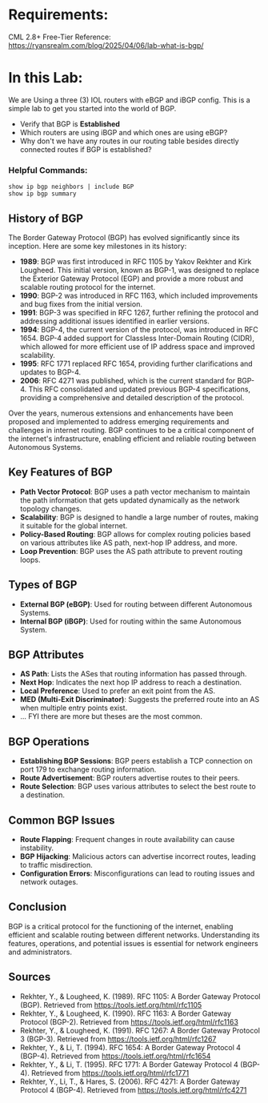 # Requirements:  
CML 2.8+
Free-Tier
Reference: https://ryansrealm.com/blog/2025/04/06/lab-what-is-bgp/

# In this Lab:
We are Using a three (3) IOL routers with eBGP and iBGP config. This is a simple lab to get you started into the world of BGP.

- Verify that BGP is **Established** 
- Which routers are using iBGP and which ones are using eBGP?
- Why don't we have any routes in our routing table besides directly connected routes if BGP is established?


### Helpful Commands:
```
show ip bgp neighbors | include BGP
show ip bgp summary

```

## History of BGP

The Border Gateway Protocol (BGP) has evolved significantly since its inception. Here are some key milestones in its history:

- **1989**: BGP was first introduced in RFC 1105 by Yakov Rekhter and Kirk Lougheed. This initial version, known as BGP-1, was designed to replace the Exterior Gateway Protocol (EGP) and provide a more robust and scalable routing protocol for the internet.
- **1990**: BGP-2 was introduced in RFC 1163, which included improvements and bug fixes from the initial version.
- **1991**: BGP-3 was specified in RFC 1267, further refining the protocol and addressing additional issues identified in earlier versions.
- **1994**: BGP-4, the current version of the protocol, was introduced in RFC 1654. BGP-4 added support for Classless Inter-Domain Routing (CIDR), which allowed for more efficient use of IP address space and improved scalability.
- **1995**: RFC 1771 replaced RFC 1654, providing further clarifications and updates to BGP-4.
- **2006**: RFC 4271 was published, which is the current standard for BGP-4. This RFC consolidated and updated previous BGP-4 specifications, providing a comprehensive and detailed description of the protocol.

Over the years, numerous extensions and enhancements have been proposed and implemented to address emerging requirements and challenges in internet routing. BGP continues to be a critical component of the internet's infrastructure, enabling efficient and reliable routing between Autonomous Systems.


## Key Features of BGP
- **Path Vector Protocol**: BGP uses a path vector mechanism to maintain the path information that gets updated dynamically as the network topology changes.
- **Scalability**: BGP is designed to handle a large number of routes, making it suitable for the global internet.
- **Policy-Based Routing**: BGP allows for complex routing policies based on various attributes like AS path, next-hop IP address, and more.
- **Loop Prevention**: BGP uses the AS path attribute to prevent routing loops.

## Types of BGP
- **External BGP (eBGP)**: Used for routing between different Autonomous Systems.
- **Internal BGP (iBGP)**: Used for routing within the same Autonomous System.

## BGP Attributes
- **AS Path**: Lists the ASes that routing information has passed through.
- **Next Hop**: Indicates the next hop IP address to reach a destination.
- **Local Preference**: Used to prefer an exit point from the AS.
- **MED (Multi-Exit Discriminator)**: Suggests the preferred route into an AS when multiple entry points exist.
- ... FYI there are more but theses are the most common.

## BGP Operations
- **Establishing BGP Sessions**: BGP peers establish a TCP connection on port 179 to exchange routing information.
- **Route Advertisement**: BGP routers advertise routes to their peers.
- **Route Selection**: BGP uses various attributes to select the best route to a destination.

## Common BGP Issues
- **Route Flapping**: Frequent changes in route availability can cause instability.
- **BGP Hijacking**: Malicious actors can advertise incorrect routes, leading to traffic misdirection.
- **Configuration Errors**: Misconfigurations can lead to routing issues and network outages.

## Conclusion
BGP is a critical protocol for the functioning of the internet, enabling efficient and scalable routing between different networks. Understanding its features, operations, and potential issues is essential for network engineers and administrators.

## Sources
- Rekhter, Y., & Lougheed, K. (1989). RFC 1105: A Border Gateway Protocol (BGP). Retrieved from https://tools.ietf.org/html/rfc1105
- Rekhter, Y., & Lougheed, K. (1990). RFC 1163: A Border Gateway Protocol (BGP-2). Retrieved from https://tools.ietf.org/html/rfc1163
- Rekhter, Y., & Lougheed, K. (1991). RFC 1267: A Border Gateway Protocol 3 (BGP-3). Retrieved from https://tools.ietf.org/html/rfc1267
- Rekhter, Y., & Li, T. (1994). RFC 1654: A Border Gateway Protocol 4 (BGP-4). Retrieved from https://tools.ietf.org/html/rfc1654
- Rekhter, Y., & Li, T. (1995). RFC 1771: A Border Gateway Protocol 4 (BGP-4). Retrieved from https://tools.ietf.org/html/rfc1771
- Rekhter, Y., Li, T., & Hares, S. (2006). RFC 4271: A Border Gateway Protocol 4 (BGP-4). Retrieved from https://tools.ietf.org/html/rfc4271

